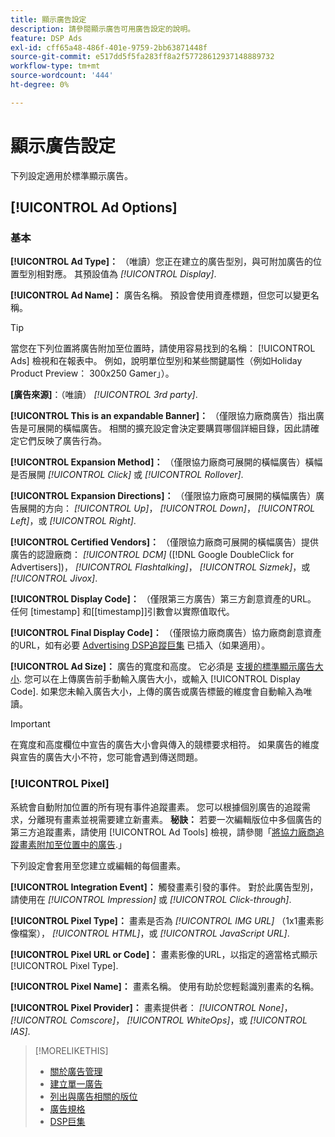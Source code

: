 ```yaml
---
title: 顯示廣告設定
description: 請參閱顯示廣告可用廣告設定的說明。
feature: DSP Ads
exl-id: cff65a48-486f-401e-9759-2bb63871448f
source-git-commit: e517dd5f5fa283ff8a2f57728612937148889732
workflow-type: tm+mt
source-wordcount: '444'
ht-degree: 0%

---
```


# 顯示廣告設定

下列設定適用於標準顯示廣告。

## [!UICONTROL Ad Options]

### 基本

**[!UICONTROL Ad Type]：** （唯讀）您正在建立的廣告型別，與可附加廣告的位置型別相對應。 其預設值為 *[!UICONTROL Display]*.

**[!UICONTROL Ad Name]：** 廣告名稱。 預設會使用資產標題，但您可以變更名稱。

>[!TIP]
>
> 當您在下列位置將廣告附加至位置時，請使用容易找到的名稱： [!UICONTROL Ads] 檢視和在報表中。 例如，說明單位型別和某些關鍵屬性（例如Holiday Product Preview： 300x250 Gamer」）。

**\[廣告來源\]**：（唯讀） *[!UICONTROL 3rd party]*.

**[!UICONTROL This is an expandable Banner]：** （僅限協力廠商廣告）指出廣告是可展開的橫幅廣告。 相關的擴充設定會決定要購買哪個詳細目錄，因此請確定它們反映了廣告行為。

**[!UICONTROL Expansion Method]：** （僅限協力廠商可展開的橫幅廣告）橫幅是否展開 *[!UICONTROL Click]* 或 *[!UICONTROL Rollover]*.

**[!UICONTROL Expansion Directions]：** （僅限協力廠商可展開的橫幅廣告）廣告展開的方向： *[!UICONTROL Up]*， *[!UICONTROL Down]*， *[!UICONTROL Left]*，或 *[!UICONTROL Right]*.

**[!UICONTROL Certified Vendors]：** （僅限協力廠商可展開的橫幅廣告）提供廣告的認證廠商： *[!UICONTROL DCM]* ([!DNL Google DoubleClick for Advertisers])， *[!UICONTROL Flashtalking]*， *[!UICONTROL Sizmek]*，或 *[!UICONTROL Jivox]*.

**[!UICONTROL Display Code]：** （僅限第三方廣告）第三方創意資產的URL。 任何 [timestamp] 和[[timestamp]]引數會以實際值取代。

**[!UICONTROL Final Display Code]：** （僅限協力廠商廣告）協力廠商創意資產的URL，如有必要 [Advertising DSP追蹤巨集](/help/dsp/campaign-management/macros.md) 已插入（如果適用）。

**[!UICONTROL Ad Size]：** 廣告的寬度和高度。 它必須是 [支援的標準顯示廣告大小](ad-specs.md). 您可以在上傳廣告前手動輸入廣告大小，或輸入 [!UICONTROL Display Code]. 如果您未輸入廣告大小，上傳的廣告或廣告標籤的維度會自動輸入為唯讀。

>[!IMPORTANT]
>
> 在寬度和高度欄位中宣告的廣告大小會與傳入的競標要求相符。 如果廣告的維度與宣告的廣告大小不符，您可能會遇到傳送問題。

### [!UICONTROL Pixel]

系統會自動附加位置的所有現有事件追蹤畫素。 您可以根據個別廣告的追蹤需求，分離現有畫素並視需要建立新畫素。 **秘訣：** 若要一次編輯版位中多個廣告的第三方追蹤畫素，請使用 [!UICONTROL Ad Tools] 檢視，請參閱「[將協力廠商追蹤畫素附加至位置中的廣告](/help/dsp/campaign-management/ads/ad-attach-to-placement.md#attach-pixels-ads).」

下列設定會套用至您建立或編輯的每個畫素。

**[!UICONTROL Integration Event]：** 觸發畫素引發的事件。 對於此廣告型別，請使用在 *[!UICONTROL Impression]* 或 *[!UICONTROL Click-through]*.

**[!UICONTROL Pixel Type]：** 畫素是否為 *[!UICONTROL IMG URL]* （1x1畫素影像檔案）， *[!UICONTROL HTML]*，或 *[!UICONTROL JavaScript URL]*.

**[!UICONTROL Pixel URL or Code]：** 畫素影像的URL，以指定的適當格式顯示 [!UICONTROL Pixel Type].

**[!UICONTROL Pixel Name]：** 畫素名稱。 使用有助於您輕鬆識別畫素的名稱。

**[!UICONTROL Pixel Provider]：** 畫素提供者： *[!UICONTROL None]*， *[!UICONTROL Comscore]*， *[!UICONTROL WhiteOps]*，或 *[!UICONTROL IAS]*.

>[!MORELIKETHIS]
>
>* [關於廣告管理](ad-about.md)
>* [建立單一廣告](ad-create.md)
>* [列出與廣告相關的版位](ad-list-placements.md)
>* [廣告規格](ad-specs.md)
>* [DSP巨集](/help/dsp/campaign-management/macros.md)

